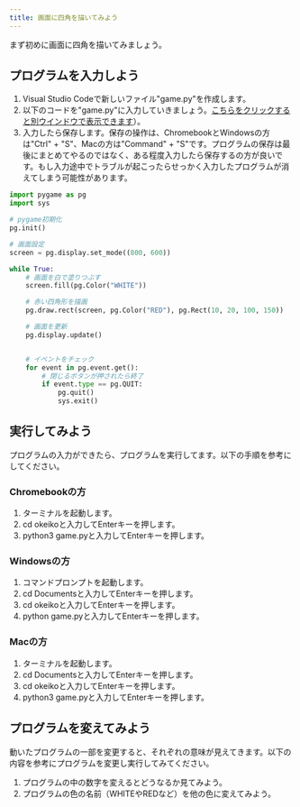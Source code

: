 ```yaml
---
title: 画面に四角を描いてみよう
---
```

まず初めに画面に四角を描いてみましょう。

## プログラムを入力しよう
1. Visual Studio Codeで新しいファイル"game.py"を作成します。
1. 以下のコードを"game.py"に入力していきましょう。[こちらをクリックすると別ウインドウで表示できます](https://github.com/kwaka1208/resources/blob/main/pygame/game01.py)）。
1. 入力したら保存します。保存の操作は、ChromebookとWindowsの方は"Ctrl" + "S"、Macの方は"Command" + "S"です。プログラムの保存は最後にまとめてやるのではなく、ある程度入力したら保存するの方が良いです。もし入力途中でトラブルが起こったらせっかく入力したプログラムが消えてしまう可能性があります。

```python
import pygame as pg
import sys

# pygame初期化
pg.init()

# 画面設定
screen = pg.display.set_mode((800, 600)) 

while True:
    # 画面を白で塗りつぶす
    screen.fill(pg.Color("WHITE")) 

    # 赤い四角形を描画
    pg.draw.rect(screen, pg.Color("RED"), pg.Rect(10, 20, 100, 150))

    # 画面を更新
    pg.display.update()


    # イベントをチェック
    for event in pg.event.get():
        # 閉じるボタンが押されたら終了
        if event.type == pg.QUIT:
            pg.quit()
            sys.exit()
```

## 実行してみよう
プログラムの入力ができたら、プログラムを実行してます。以下の手順を参考にしてください。

### Chromebookの方
1. ターミナルを起動します。
1. cd okeikoと入力してEnterキーを押します。
1. python3 game.pyと入力してEnterキーを押します。

### Windowsの方
1. コマンドプロンプトを起動します。
1. cd Documentsと入力してEnterキーを押します。
1. cd okeikoと入力してEnterキーを押します。
1. python game.pyと入力してEnterキーを押します。

### Macの方
1. ターミナルを起動します。
1. cd Documentsと入力してEnterキーを押します。
1. cd okeikoと入力してEnterキーを押します。
1. python3 game.pyと入力してEnterキーを押します。

## プログラムを変えてみよう
動いたプログラムの一部を変更すると、それぞれの意味が見えてきます。以下の内容を参考にプログラムを変更し実行してみてください。

1. プログラムの中の数字を変えるとどうなるか見てみよう。
1. プログラムの色の名前（WHITEやREDなど）を他の色に変えてみよう。
